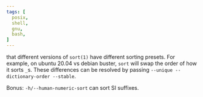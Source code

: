 ```yaml
---
tags: [
  posix,
  shell,
  gnu,
  bash,
]
---
```


that different versions of `sort(1)` have different sorting presets.
For example, on ubuntu 20.04 vs debian buster, `sort` will swap the order of how it sorts `_`s.
These differences can be resolved by passing `--unique --dictionary-order --stable`.

Bonus: `-h/--human-numeric-sort` can sort SI suffixes.